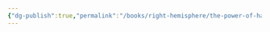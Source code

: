 ```yaml
---
{"dg-publish":true,"permalink":"/books/right-hemisphere/the-power-of-habit/","dgPassFrontmatter":true,"noteIcon":"","created":"","updated":""}
---
```


